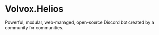# Volvox.Helios
Powerful, modular, web-managed, open-source Discord bot created by a community for communities.
